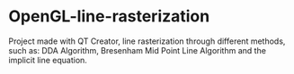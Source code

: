 # OpenGL-line-rasterization
Project made with QT Creator, line rasterization through different methods, such as: DDA Algorithm, Bresenham Mid Point Line Algorithm and the implicit line equation.
